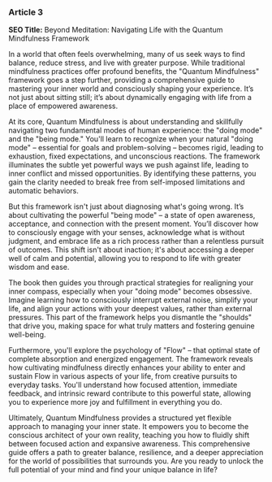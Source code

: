 ### Article 3
**SEO Title:** Beyond Meditation: Navigating Life with the Quantum Mindfulness Framework



In a world that often feels overwhelming, many of us seek ways to find balance, reduce stress, and live with greater purpose. While traditional mindfulness practices offer profound benefits, the "Quantum Mindfulness" framework goes a step further, providing a comprehensive guide to mastering your inner world and consciously shaping your experience. It’s not just about sitting still; it’s about dynamically engaging with life from a place of empowered awareness.

At its core, Quantum Mindfulness is about understanding and skillfully navigating two fundamental modes of human experience: the "doing mode" and the "being mode." You'll learn to recognize when your natural "doing mode" – essential for goals and problem-solving – becomes rigid, leading to exhaustion, fixed expectations, and unconscious reactions. The framework illuminates the subtle yet powerful ways we push against life, leading to inner conflict and missed opportunities. By identifying these patterns, you gain the clarity needed to break free from self-imposed limitations and automatic behaviors.

But this framework isn't just about diagnosing what's going wrong. It’s about cultivating the powerful "being mode" – a state of open awareness, acceptance, and connection with the present moment. You’ll discover how to consciously engage with your senses, acknowledge what is without judgment, and embrace life as a rich process rather than a relentless pursuit of outcomes. This shift isn't about inaction; it's about accessing a deeper well of calm and potential, allowing you to respond to life with greater wisdom and ease.

The book then guides you through practical strategies for realigning your inner compass, especially when your "doing mode" becomes obsessive. Imagine learning how to consciously interrupt external noise, simplify your life, and align your actions with your deepest values, rather than external pressures. This part of the framework helps you dismantle the "shoulds" that drive you, making space for what truly matters and fostering genuine well-being.

Furthermore, you'll explore the psychology of "Flow" – that optimal state of complete absorption and energized engagement. The framework reveals how cultivating mindfulness directly enhances your ability to enter and sustain Flow in various aspects of your life, from creative pursuits to everyday tasks. You'll understand how focused attention, immediate feedback, and intrinsic reward contribute to this powerful state, allowing you to experience more joy and fulfillment in everything you do.

Ultimately, Quantum Mindfulness provides a structured yet flexible approach to managing your inner state. It empowers you to become the conscious architect of your own reality, teaching you how to fluidly shift between focused action and expansive awareness. This comprehensive guide offers a path to greater balance, resilience, and a deeper appreciation for the world of possibilities that surrounds you. Are you ready to unlock the full potential of your mind and find your unique balance in life?